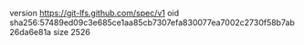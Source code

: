 version https://git-lfs.github.com/spec/v1
oid sha256:57489ed09c3e685ce1aa85cb7307efa830077ea7002c2730f58b7ab26da6e81a
size 2526

